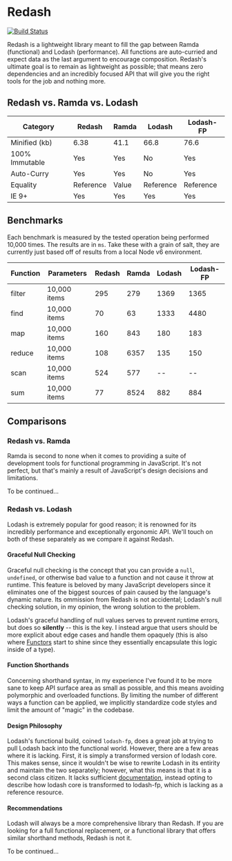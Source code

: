 Redash
======
[![Build Status](https://travis-ci.org/davezuko/redash.svg?branch=master)](https://travis-ci.org/davezuko/redash)

Redash is a lightweight library meant to fill the gap between Ramda (functional) and Lodash (performance). All functions are auto-curried and expect data as the last argument to encourage composition. Redash's ultimate goal is to remain as lightweight as possible; that means zero dependencies and an incredibly focused API that will give you the right tools for the job and nothing more.

## Redash vs. Ramda vs. Lodash

Category       | Redash    | Ramda | Lodash    | Lodash-FP
-------------- | --------- | ----- | --------- | ---------
Minified (kb)  | 6.38      | 41.1  | 66.8      | 76.6
100% Immutable | Yes       | Yes   | No        | Yes
Auto-Curry     | Yes       | Yes   | No        | Yes
Equality       | Reference | Value | Reference | Reference
IE 9+          | Yes       | Yes   | Yes       | Yes

## Benchmarks

Each benchmark is measured by the tested operation being performed 10,000 times. The results are in `ms`. Take these with a grain of salt, they are currently just based off of results from a local Node v6 environment.

Function       | Parameters   | Redash | Ramda | Lodash    | Lodash-FP
-------------- | ------------ | ------ | ----- | --------- | ---------
filter         | 10,000 items | 295    | 279   | 1369      | 1365
find           | 10,000 items | 70     | 63    | 1333      | 4480
map            | 10,000 items | 160    | 843   | 180       | 183
reduce         | 10,000 items | 108    | 6357  | 135       | 150
scan           | 10,000 items | 524    | 577   | --        | --
sum            | 10,000 items | 77     | 8524  | 882       | 884

## Comparisons

### Redash vs. Ramda

Ramda is second to none when it comes to providing a suite of development tools for functional programming in JavaScript. It's not perfect, but that's mainly a result of JavaScript's design decisions and limitations.

To be continued...

### Redash vs. Lodash
Lodash is extremely popular for good reason; it is renowned for its incredibly performance and exceptionally ergonomic API. We'll touch on both of these separately as we compare it against Redash.

#### Graceful Null Checking
Graceful null checking is the concept that you can provide a `null`, `undefined`, or otherwise bad value to a function and not cause it throw at runtime. This feature is beloved by many JavaScript developers since it eliminates one of the biggest sources of pain caused by the language's dynamic nature. Its ommission from Redash is not accidental; Lodash's null checking solution, in my opinion, the wrong solution to the problem.

Lodash's graceful handling of null values serves to prevent runtime errors, but does so **silently** -- this is the key. I instead argue that users should be more explicit about edge cases and handle them opaquely (this is also where [Functors](http://adit.io/posts/2013-04-17-functors,_applicatives,_and_monads_in_pictures.html) start to shine since they essentially encapsulate this logic inside of a type).

#### Function Shorthands
Concerning shorthand syntax, in my experience I've found it to be more sane to keep API surface area as small as possible, and this means avoiding polymorphic and overloaded functions. By limiting the number of different ways a function can be applied, we implicitly standardize code styles and limit the amount of "magic" in the codebase.

#### Design Philosophy
Lodash's functional build, coined `lodash-fp`, does a great job at trying to pull Lodash back into the functional world. However, there are a few areas where it is lacking. First, it is simply a transformed version of lodash core. This makes sense, since it wouldn't be wise to rewrite Lodash in its entirity and maintain the two separately; however, what this means is that it is a second class citizen. It lacks sufficient [documentation](https://github.com/lodash/lodash/wiki/FP-Guide), instead opting to describe how lodash core is transformed to lodash-fp, which is lacking as a reference resource.

#### Recommendations
Lodash will always be a more comprehensive library than Redash. If you are looking for a full functional replacement, or a functional library that offers similar shorthand methods, Redash is not it.

To be continued...



